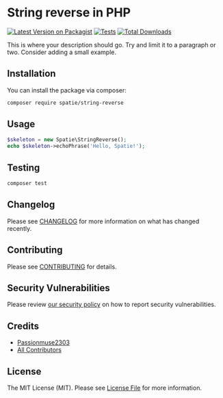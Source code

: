 # String reverse in PHP

[![Latest Version on Packagist](https://img.shields.io/packagist/v/spatie/string-reverse.svg?style=flat-square)](https://packagist.org/packages/spatie/string-reverse)
[![Tests](https://img.shields.io/github/actions/workflow/status/spatie/string-reverse/run-tests.yml?branch=main&label=tests&style=flat-square)](https://github.com/spatie/string-reverse/actions/workflows/run-tests.yml)
[![Total Downloads](https://img.shields.io/packagist/dt/spatie/string-reverse.svg?style=flat-square)](https://packagist.org/packages/spatie/string-reverse)

This is where your description should go. Try and limit it to a paragraph or two. Consider adding a small example.

## Installation

You can install the package via composer:

```bash
composer require spatie/string-reverse
```

## Usage

```php
$skeleton = new Spatie\StringReverse();
echo $skeleton->echoPhrase('Hello, Spatie!');
```

## Testing

```bash
composer test
```

## Changelog

Please see [CHANGELOG](CHANGELOG.md) for more information on what has changed recently.

## Contributing

Please see [CONTRIBUTING](https://github.com/spatie/.github/blob/main/CONTRIBUTING.md) for details.

## Security Vulnerabilities

Please review [our security policy](../../security/policy) on how to report security vulnerabilities.

## Credits

-   [Passionmuse2303](https://github.com/passionate-laravel-dev)
-   [All Contributors](../../contributors)

## License

The MIT License (MIT). Please see [License File](LICENSE.md) for more information.
